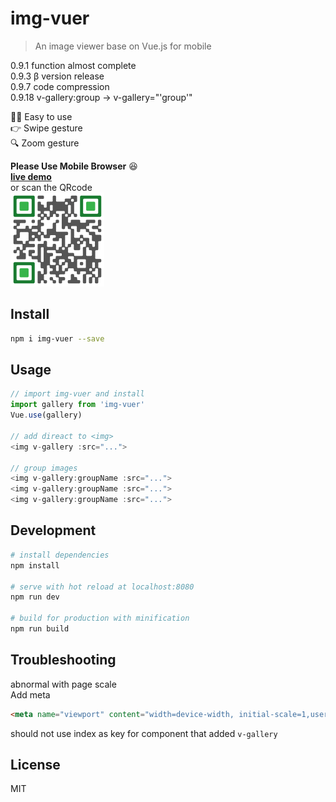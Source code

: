 # img-vuer

> An image viewer base on Vue.js for mobile 

0.9.1 function almost complete          
0.9.3 β version release     
0.9.7 code compression     
0.9.18 v-gallery:group -> v-gallery="'group'"

:ok_woman: Easy to use    
:point_right: Swipe gesture    
:mag: Zoom gesture     

**Please Use Mobile Browser** :satisfied:      
**[live demo](https://ssshooter.github.io/img-vuer/index.html)**      
or scan the QRcode    
<img width="150px" src="./QRcode.png">    

## Install
``` bash
npm i img-vuer --save
```
## Usage
```javascript
// import img-vuer and install
import gallery from 'img-vuer'
Vue.use(gallery)

// add direact to <img>
<img v-gallery :src="...">

// group images
<img v-gallery:groupName :src="...">
<img v-gallery:groupName :src="...">
<img v-gallery:groupName :src="...">
```
## Development
``` bash
# install dependencies
npm install

# serve with hot reload at localhost:8080
npm run dev

# build for production with minification
npm run build
```
## Troubleshooting
abnormal with page scale      
Add meta      
```html
<meta name="viewport" content="width=device-width, initial-scale=1,user-scalable=0, maximum-scale=1">
```
should not use index as key for component that added `v-gallery`
## License
MIT  